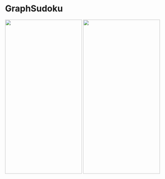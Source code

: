 # GraphSudoku
<img src="https://github.com/enotekin77/GraphSudoku/blob/master/app/src/main/res/drawable/ss2.png" height ="500" width="250" />  <img src="https://github.com/enotekin77/GraphSudoku/blob/master/app/src/main/res/drawable/ss1.png" height= "500" width="250" /> 
